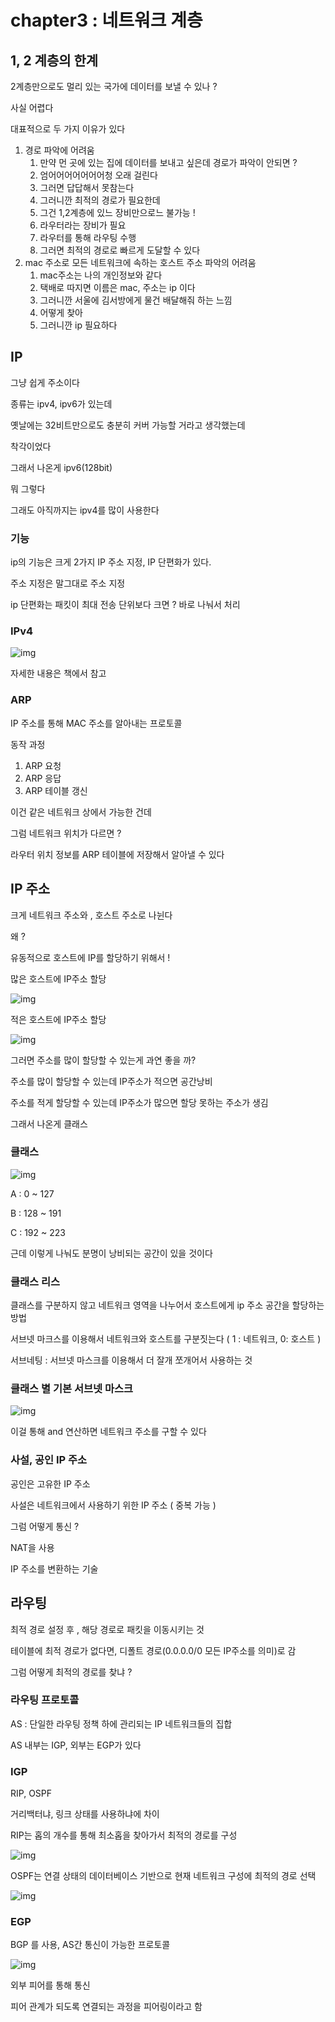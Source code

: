# chapter3 : 네트워크 계층

## 1, 2 계층의 한계

2계층만으로도 멀리 있는 국가에 데이터를 보낼 수 있나 ?

사실 어렵다

대표적으로 두 가지 이유가 있다

1. 경로 파악에 어려움
   1. 만약 먼 곳에 있는 집에 데이터를 보내고 싶은데 경로가 파악이 안되면 ?
   2. 엄어어어어어어어청 오래 걸린다
   3. 그러면 답답해서 못참는다
   4. 그러니깐 최적의 경로가 필요한데
   5. 그건 1,2계층에 있느 장비만으로느 불가능 !
   6. 라우터라는 장비가 필요
   7. 라우터를 통해 라우팅 수행
   8. 그러면 최적의 경로로 빠르게 도달할 수 있다
2. mac 주소로 모든 네트워크에 속하는 호스트 주소 파악의 어려움
   1. mac주소는 나의 개인정보와 같다
   2. 택배로 따지면 이름은 mac, 주소는 ip 이다
   3. 그러니깐 서울에 김서방에게 물건 배달해줘 하는 느낌
   4. 어떻게 찾아
   5. 그러니깐 ip 필요하다

## IP

그냥 쉽게 주소이다

종류는 ipv4, ipv6가 있는데

옛날에는 32비트만으로도 충분히 커버 가능할 거라고 생각했는데

착각이었다

그래서 나온게 ipv6(128bit)

뭐 그렇다

그래도 아직까지는 ipv4를 많이 사용한다

### 기능

ip의 기능은 크게 2가지 IP 주소 지정, IP 단편화가 있다.

주소 지정은 말그대로 주소 지정

ip 단편화는 패킷이 최대 전송 단위보다 크면 ? 바로 나눠서 처리

### IPv4

![img](../img/chap3_IPv4.png)

자세한 내용은 책에서 참고

### ARP

IP 주소를 통해 MAC 주소를 알아내는 프로토콜

동작 과정

1. ARP 요청
2. ARP 응답
3. ARP 테이블 갱신

이건 같은 네트워크 상에서 가능한 건데

그럼 네트워크 위치가 다르면 ?

라우터 위치 정보를 ARP 테이블에 저장해서 알아낼 수 있다

## IP 주소

크게 네트워크 주소와 , 호스트 주소로 나뉜다

왜 ?

유동적으로 호스트에 IP를 할당하기 위해서 !

많은 호스트에 IP주소 할당

![img](../img/chap3_다호스트.png)

적은 호스트에 IP주소 할당

![img](../img/chap3_소호스트.png)

그러면 주소를 많이 할당할 수 있는게 과연 좋을 까?

주소를 많이 할당할 수 있는데 IP주소가 적으면 공간낭비

주소를 적게 할당할 수 있는데 IP주소가 많으면 할당 못하는 주소가 생김

그래서 나온게 클래스

### 클래스

![img](../img/chap3_클래스.png)

A : 0 ~ 127

B : 128 ~ 191

C : 192 ~ 223

근데 이렇게 나눠도 분명이 낭비되는 공간이 있을 것이다

### 클래스 리스

클래스를 구분하지 않고 네트워크 영역을 나누어서 호스트에게 ip 주소 공간을 할당하는 방법

서브넷 마크스를 이용해서 네트워크와 호스트를 구분짓는다 ( 1 : 네트워크, 0: 호스트 )

서브네팅 : 서브넷 마스크를 이용해서 더 잘개 쪼개어서 사용하는 것

### 클래스 별 기본 서브넷 마스크

![img](../img/chap3_서브넷마스크.png)

이걸 통해 and 연산하면 네트워크 주소를 구할 수 있다

### 사설, 공인 IP 주소

공인은 고유한 IP 주소

사설은 네트워크에서 사용하기 위한 IP 주소 ( 중복 가능 )

그럼 어떻게 통신 ?

NAT을 사용

IP 주소를 변환하는 기술

## 라우팅

최적 경로 설정 후 , 해당 경로로 패킷을 이동시키는 것

테이블에 최적 경로가 없다면, 디폴트 경로(0.0.0.0/0 모든 IP주소를 의미)로 감

그럼 어떻게 최적의 경로를 찾냐 ?

### 라우팅 프로토콜

AS : 단일한 라우팅 정책 하에 관리되는 IP 네트워크들의 집합

AS 내부는 IGP, 외부는 EGP가 있다

### IGP

RIP, OSPF

거리백터냐, 링크 상태를 사용하냐에 차이

RIP는 홉의 개수를 통해 최소홉을 찾아가서 최적의 경로를 구성

![img](../img/chap3_RIP.png)

OSPF는 연결 상태의 데이터베이스 기반으로 현재 네트워크 구성에 최적의 경로 선택

![img](../img/chap3_OSPF.png)

### EGP

BGP 를 사용, AS간 통신이 가능한 프로토콜

![img](../img/chap3_BGP.png)

외부 피어를 통해 통신

피어 관계가 되도록 연결되는 과정을 피어링이라고 함
